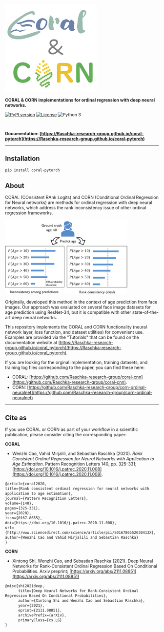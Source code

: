 <img src="docs/img/corn-coral-logo-alpha.png" width=300>

**CORAL & CORN implementations for ordinal regression with deep neural networks.**


[![PyPI version](https://badge.fury.io/py/coral-pytorch.svg)](https://badge.fury.io/py/coral-pytorch)
[![License](https://img.shields.io/badge/license-MIT-blue.svg)](https://github.com/Raschka-research-group/coral-pytorch/blob/main/LICENSE.txt)
![Python 3](https://img.shields.io/badge/python-3-blue.svg)

<br>

**Documentation: [https://Raschka-research-group.github.io/coral-pytorch](https://Raschka-research-group.github.io/coral-pytorch)**

---



## Installation



```bash
pip install coral-pytorch
```





## About  

CORAL (COnsistent RAnk Logits) and CORN (Conditional Ordinal Regression for Neural networks) are methods for ordinal regression with deep neural networks, which address the rank inconsistency issue of other ordinal regression frameworks.

<img src="docs/img/figure1.jpg" width=400>

Originally, developed this method in the context of age prediction from face images. Our approach was evaluated on several face image datasets for age prediction using ResNet-34, but it is compatible with other state-of-the-art deep neural networks.

This repository implements the CORAL and CORN functionality (neural network layer, loss function, and dataset utilities) for convenient use. Examples are provided via the "Tutorials" that can be found on the documentation website at [https://Raschka-research-group.github.io/coral_pytorch](https://Raschka-research-group.github.io/coral_pytorch).

If you are looking for the orginal implementation, training datasets, and training log files corresponding to the paper, you can find these here: 

- CORAL: [https://github.com/Raschka-research-group/coral-cnn](https://github.com/Raschka-research-group/coral-cnn).
- CORN: [https://github.com/Raschka-research-group/corn-ordinal-neuralnet](https://github.com/Raschka-research-group/corn-ordinal-neuralnet) 



---

## Cite as

If you use CORAL or CORN  as part of your workflow in a scientific publication, please consider citing the corresponding paper:

**CORAL**

- Wenzhi Cao, Vahid Mirjalili, and Sebastian Raschka (2020).  *Rank Consistent Ordinal Regression for Neural Networks with Application to Age Estimation*. Pattern Recognition Letters 140, pp. 325-331; [https://doi.org/10.1016/j.patrec.2020.11.008](https://doi.org/10.1016/j.patrec.2020.11.008).



```
@article{coral2020,
title={Rank consistent ordinal regression for neural networks with application to age estimation},
journal={Pattern Recognition Letters},
volume={140},
pages={325-331},
year={2020},
issn={0167-8655},
doi={https://doi.org/10.1016/j.patrec.2020.11.008},
url={http://www.sciencedirect.com/science/article/pii/S016786552030413X},
author={Wenzhi Cao and Vahid Mirjalili and Sebastian Raschka}
}
```

**CORN**

- Xintong Shi, Wenzhi Cao, and Sebastian Raschka (2021). Deep Neural Networks for Rank-Consistent Ordinal Regression Based On Conditional Probabilities. Arxiv preprint;  [https://arxiv.org/abs/2111.08851](https://arxiv.org/abs/2111.08851)

```
@misc{shi2021deep,
      title={Deep Neural Networks for Rank-Consistent Ordinal Regression Based On Conditional Probabilities}, 
      author={Xintong Shi and Wenzhi Cao and Sebastian Raschka},
      year={2021},
      eprint={2111.08851},
      archivePrefix={arXiv},
      primaryClass={cs.LG}
}
```
